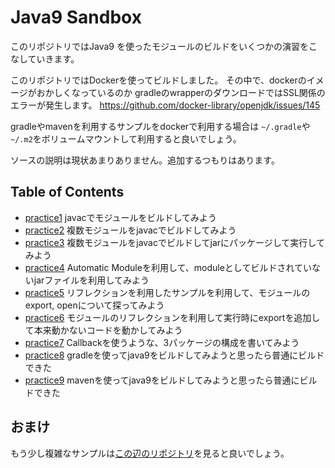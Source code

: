 # Java9 Sandbox

このリポジトリではJava9 を使ったモジュールのビルドをいくつかの演習をこなしていきます。

このリポジトリではDockerを使ってビルドしました。
その中で、dockerのイメージがおかしくなっているのか
gradleのwrapperのダウンロードではSSL関係のエラーが発生します。
https://github.com/docker-library/openjdk/issues/145

gradleやmavenを利用するサンプルをdockerで利用する場合は
`~/.gradle`や`~/.m2`をボリュームマウントして利用すると良いでしょう。

ソースの説明は現状あまりありません。追加するつもりはあります。

## Table of Contents 

* [practice1](practice1/README.md) javacでモジュールをビルドしてみよう
* [practice2](practice2/README.md) 複数モジュールをjavacでビルドしてみよう
* [practice3](practice3/README.md) 複数モジュールをjavacでビルドしてjarにパッケージして実行してみよう
* [practice4](practice4/README.md) Automatic Moduleを利用して、moduleとしてビルドされていないjarファイルを利用してみよう
* [practice5](practice5/README.md) リフレクションを利用したサンプルを利用して、モジュールのexport, openについて探ってみよう
* [practice6](practice6/README.md) モジュールのリフレクションを利用して実行時にexportを追加して本来動かないコードを動かしてみよう
* [practice7](practice7/README.md) Callbackを使うような、3パッケージの構成を書いてみよう
* [practice8](practice8) gradleを使ってjava9をビルドしてみようと思ったら普通にビルドできた
* [practice9](practice9) mavenを使ってjava9をビルドしてみようと思ったら普通にビルドできた

## おまけ

もう少し複雑なサンプルは[この辺のリポジトリ](https://github.com/torstenwerner/java-9-no-jar-hell)を見ると良いでしょう。